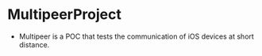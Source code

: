 # MultipeerProject

- Multipeer is a POC that tests the communication of iOS devices at short distance.
